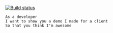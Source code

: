
[![Build status](https://ci.appveyor.com/api/projects/status/4pc2kc3h5gix06m4?svg=true)](https://ci.appveyor.com/project/henrikbecker/async-validation)

```
As a developer
I want to show you a demo I made for a client
So that you think I'm awesome
```

